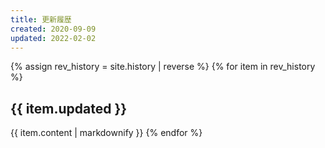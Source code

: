 ```yaml
---
title: 更新履歴
created: 2020-09-09
updated: 2022-02-02
---
```

{% assign rev_history = site.history | reverse %}
{% for item in rev_history %}
## <a name="{{ item.updated }}">{{ item.updated }}</a>
{{ item.content | markdownify }}
{% endfor %}

